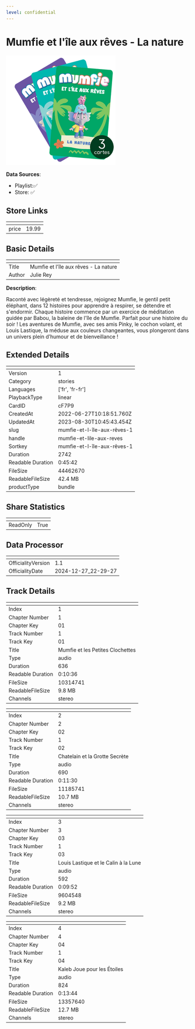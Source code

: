 ```yaml
---
level: confidential
---
```

# Mumfie et l'île aux rêves - La nature

![card_[cF7P9].png](../../img/cards/card_[cF7P9].png)

**Data Sources**: 

- Playlist:✅
- Store: ✅


## Store Links

| <!-- --> | <!-- --> |
| - | - |
| price | 19.99 |


## Basic Details

| <!-- --> | <!-- --> |
| - | - |
| Title | Mumfie et l'île aux rêves - La nature |
| Author | Julie Rey |

**Description**:

Raconté avec légèreté et tendresse, rejoignez Mumfie, le gentil petit éléphant, dans 12 histoires pour apprendre à respirer, se détendre et s'endormir. Chaque histoire commence par un exercice de méditation guidée par Babou, la baleine de l'île de Mumfie. Parfait pour une histoire du soir !  Les aventures de Mumfie, avec ses amis Pinky, le cochon volant, et Louis Lastique, la méduse aux couleurs changeantes, vous plongeront dans un univers plein d’humour et de bienveillance !  



## Extended Details

| <!-- --> | <!-- --> |
| - | - |
| Version | 1 |
| Category | stories |
| Languages | ['fr', 'fr-fr'] |
| PlaybackType | linear |
| CardID | cF7P9 |
| CreatedAt | 2022-06-27T10:18:51.760Z |
| UpdatedAt | 2023-08-30T10:45:43.454Z |
| slug | mumfie-et-l-île-aux-rêves-1 |
| handle | mumfie-et-lile-aux-reves |
| Sortkey | mumfie-et-l-île-aux-rêves-1 |
| Duration | 2742 |
| Readable Duration | 0:45:42 |
| FileSize | 44462670 |
| ReadableFileSize | 42.4 MB |
| productType | bundle |


## Share Statistics

| <!-- --> | <!-- --> |
| - | - |
| ReadOnly | True |


## Data Processor

| <!-- --> | <!-- --> |
| - | - |
| OfficialityVersion | 1.1
| OfficialityDate | 2024-12-27_22-29-27


## Track Details

| <!-- --> | <!-- --> |
| - | - |
| Index | 1 |
| Chapter Number | 1 |
| Chapter Key | 01 |
| Track Number | 1 |
| Track Key | 01 |
| Title | Mumfie et les Petites Clochettes |
| Type | audio |
| Duration | 636 |
| Readable Duration | 0:10:36 |
| FileSize | 10314741 |
| ReadableFileSize | 9.8 MB |
| Channels | stereo |

| <!-- --> | <!-- --> |
| - | - |
| Index | 2 |
| Chapter Number | 2 |
| Chapter Key | 02 |
| Track Number | 1 |
| Track Key | 02 |
| Title | Chatelain et la Grotte Secrète  |
| Type | audio |
| Duration | 690 |
| Readable Duration | 0:11:30 |
| FileSize | 11185741 |
| ReadableFileSize | 10.7 MB |
| Channels | stereo |

| <!-- --> | <!-- --> |
| - | - |
| Index | 3 |
| Chapter Number | 3 |
| Chapter Key | 03 |
| Track Number | 1 |
| Track Key | 03 |
| Title | Louis Lastique et le Calin à la Lune |
| Type | audio |
| Duration | 592 |
| Readable Duration | 0:09:52 |
| FileSize | 9604548 |
| ReadableFileSize | 9.2 MB |
| Channels | stereo |

| <!-- --> | <!-- --> |
| - | - |
| Index | 4 |
| Chapter Number | 4 |
| Chapter Key | 04 |
| Track Number | 1 |
| Track Key | 04 |
| Title | Kaleb Joue pour les Étoiles |
| Type | audio |
| Duration | 824 |
| Readable Duration | 0:13:44 |
| FileSize | 13357640 |
| ReadableFileSize | 12.7 MB |
| Channels | stereo |


